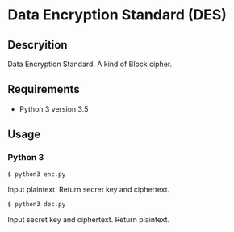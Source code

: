 # Data Encryption Standard (DES)
## Descryition
Data Encryption Standard. 
A kind of Block cipher.

## Requirements
* Python 3 version 3.5
## Usage
### Python 3
```sh
$ python3 enc.py
```
Input plaintext.
Return secret key and ciphertext.
```sh
$ python3 dec.py
```
Input secret key and ciphertext.
Return plaintext.
